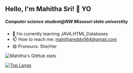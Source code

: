 ## Hello, I'm Mahitha Sri! 👋 YO

##### Computer science student@NW Missouri state universtity 

- 🌱 I’m currently learning JAVA,HTML,Databases
- 📫 How to reach me: mahithareddy064@gmail.com
- 😄 Pronouns: She/Her


![Mahitha's GitHub stats](https://github-readme-stats.vercel.app/api?username=mahithasrikurri&count_private=true&theme=radical)

[![Top Langs](https://github-readme-stats.vercel.app/api/top-langs/?username=mahithasrikurri&layout=compact)](https://github.com/mahithasrikurri/github-readme-stats)
